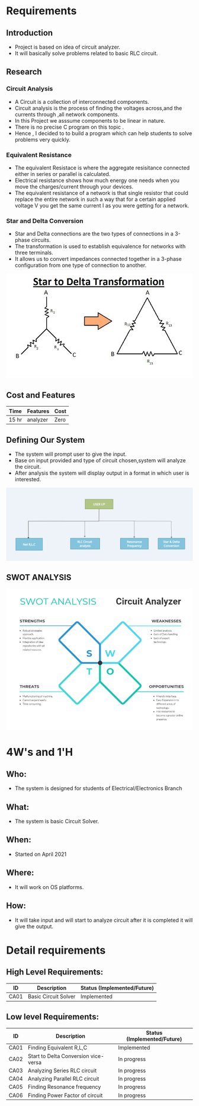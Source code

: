 # Requirements

## Introduction
 * Project is based on idea of circuit analyzer.
 * It will basically solve problems related to basic RLC circuit.

## Research

### Circuit Analysis
* A Circuit is a collection of interconnected components.
* Circuit analysis is the process of finding the voltages across,and the currents through ,all network components.
* In this Project we asssume components to be linear in nature.
* There is no precise C program on this topic .
* Hence , I decided to to build a program which can help students to solve problems very quickly.
 
### Equivalent Resistance
* The equivalent Resistace is where the aggregate resisitance connected either in series or parallel is calculated.
* Electrical resistance shows how much energy one needs when you move the charges/current through your devices.
* The equivalent resistance of a network is that single resistor that could replace the entire network in such a way that for a certain applied voltage V you get the same current I as you were getting for a network.

### Star and Delta Conversion
* Star and Delta connections are the two types of connections in a 3-phase circuits.
* The transformation is used to establish equivalence for networks with three terminals.
* It allows us to convert impedances connected together in a 3-phase configuration from one type of connection to another.


![Description](https://github.com/MohdHusainKhan/MiniProject/blob/main/1_Requirements/star%20to%20delta.jpg)


## Cost and Features
| Time | Features | Cost |
| ---- | -------- | ---- |
|15 hr | analyzer | Zero |
## Defining Our System
* The system will prompt user to give the input.
* Base on input provided and type of circuit chosen,system will analyze the circuit.
* After analysis the system will display output in a format in which user is interested.



![Description](https://github.com/MohdHusainKhan/MiniProject/blob/main/1_Requirements/Fc.png)

## SWOT ANALYSIS
![Description](https://github.com/MohdHusainKhan/MiniProject/blob/main/1_Requirements/Swot_Analysis.png)

# 4W&#39;s and 1&#39;H

## Who:
* The system is designed for students of Electrical/Electronics Branch

## What:
* The system is basic Circuit Solver.

## When:
* Started on April 2021

## Where:
* It will work on OS platforms.

## How:
* It will take input and will start to analyze circuit after it is completed it will give the output.

# Detail requirements
## High Level Requirements:
| ID | Description | Status (Implemented/Future) |
| ---- | ----------- | --------------------------- |
| CA01 | Basic Circuit Solver | Implemented |


##  Low level Requirements:
| ID | Description | Status (Implemented/Future) |
| ---- | ----------- | --------------------------- |
| CA01 | Finding Equivalent R,L,C | Implemented |
| CA02 | Start to Delta Conversion vice-versa | In progress |
| CA03 | Analyzing Series RLC circuit | In progress |
| CA04 | Analyzing Parallel RLC circuit | In progress |
| CA05 | Finding Resonance frequency | In progress |
| CA06 | Finding Power Factor of circuit | In progress |

 

